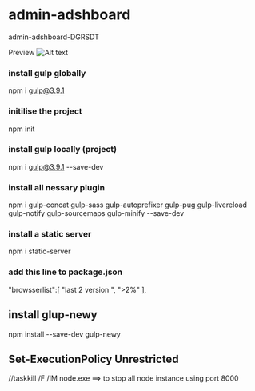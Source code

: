 # admin-adshboard
admin-adshboard-DGRSDT

Preview
![Alt text](dist/img/admin-preview.gif/?raw=true "Title")



### install gulp globally 
npm i gulp@3.9.1

### initilise the project
npm init

### install gulp locally (project)
npm i gulp@3.9.1 --save-dev

### install all nessary plugin
npm i gulp-concat gulp-sass gulp-autoprefixer gulp-pug gulp-livereload gulp-notify gulp-sourcemaps gulp-minify --save-dev

### install a static server 
npm i static-server

### add this line to package.json
 "browsserlist":[
    "last 2 version ",
    ">2%"
  ],


## install glup-newy
npm install --save-dev gulp-newy

## Set-ExecutionPolicy Unrestricted
//taskkill /F /IM node.exe   ==> to stop all node instance using port 8000
